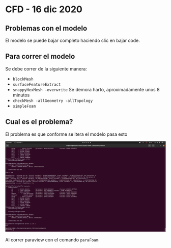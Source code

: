 # CFD - 16 dic 2020 
## Problemas con el modelo

El modelo se puede bajar completo haciendo clic en bajar code.

## Para correr el modelo

Se debe correr de la siguiente manera:
- ```blockMesh``` 
- ```surfaceFeatureExtract```
- ```snappyHexMesh -overwrite``` Se demora harto, aproximadamente unos 8 minutos
- ```checkMesh -allGeometry -allTopology```
- ```simpleFoam```
## Cual es el problema?

El problema es que conforme se itera el modelo pasa esto

![Pucha](/assets/images/uwu.png)


Al correr paraview con el comando ```paraFoam``` 




